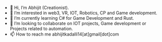 - 👋 Hi, I’m Abhijit (Creationist).
- 👀 I’m interested in web3, VR, IOT, Robotics, CP and Game development.
- 🌱 I’m currently learning C# for Game Development and Rust.
- 💞️ I’m looking to collaborate on IOT projects, Game development or Projects related to automation.
- 📫 How to reach me abhijitkadalli14[at]gmail[dot]com

<!---
CreationisT-T/CreationisT-T is a ✨ special ✨ repository because its `README.md` (this file) appears on your GitHub profile.
You can click the Preview link to take a look at your changes.
--->
